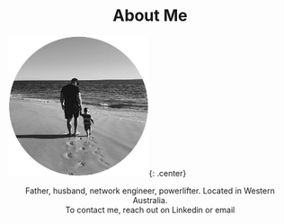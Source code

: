 <div style="text-align: center;">
    <h1>About Me</h1>
</div>

![Tim H](../assets/images/about/timh-bw.png){: .center}</br>

<div style="text-align: center;">Father, husband, network engineer, powerlifter. Located in Western Australia.</div>
<div style="text-align: center;">To contact me, reach out on Linkedin or email</div>
